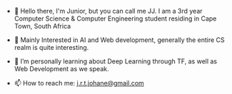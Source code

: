 - 👋 Hello there, I'm Junior, but you can call me JJ. I am a 3rd year Computer Science & Computer Engineering student residing in Cape Town, South Africa
- 👀 Mainly Interested in AI and Web development, generally the entire CS realm is quite interesting.
- 🌱 I’m personally learning about Deep Learning through TF, as well as Web Development  as we speak.

- 📫 How to reach me: j.r.t.johane@gmail.com

<!---
CdeJohane/CdeJohane is a ✨ special ✨ repository because its `README.md` (this file) appears on your GitHub profile.
You can click the Preview link to take a look at your changes.
--->
